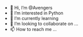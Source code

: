 - 👋 Hi, I’m @Avengers
- 👀 I’m interested in Python
- 🌱 I’m currently learning
- 💞️ I’m looking to collaborate on ...
- 📫 How to reach me ...

<!---
Avengers105/Avengers105 is a ✨ special ✨ repository because its `README.md` (this file) appears on your GitHub profile.
You can click the Preview link to take a look at your changes.
--->
